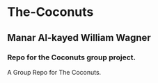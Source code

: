 # The-Coconuts
## Manar Al-kayed   William Wagner
### Repo for the Coconuts group project.


A Group Repo for The Coconuts.
